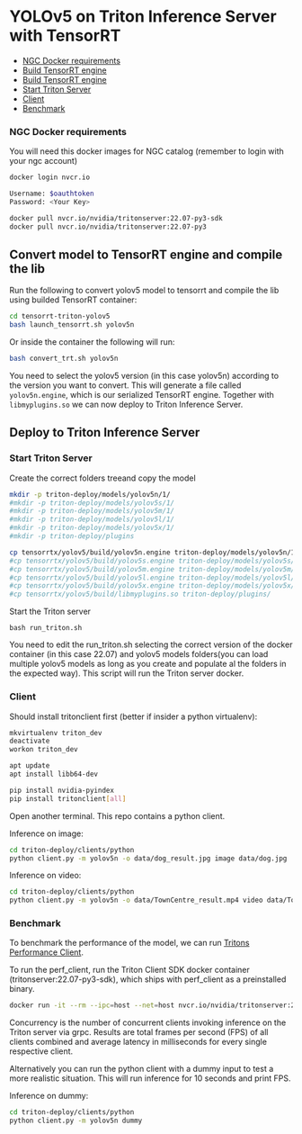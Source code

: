 # YOLOv5 on Triton Inference Server with TensorRT

* [NGC Docker requirements](#ngc-docker-requirements)
* [Build TensorRT engine](#build-tensort-engine)
* [Build TensorRT engine](#build-tensorrt-engine)
* [Start Triton Server](#start-triton-server)
* [Client](#client)
* [Benchmark](#benchmark)

### NGC Docker requirements

You will need this docker images for NGC catalog (remember to login with your ngc account)

```bash
docker login nvcr.io

Username: $oauthtoken
Password: <Your Key>

docker pull nvcr.io/nvidia/tritonserver:22.07-py3-sdk
docker pull nvcr.io/nvidia/tritonserver:22.07-py3
```

## Convert model to TensorRT engine and compile the lib 

Run the following to convert yolov5 model to tensorrt and compile the lib using builded TensorRT container:

```bash
cd tensorrt-triton-yolov5
bash launch_tensorrt.sh yolov5n
```

Or inside the container the following will run:
```bash
bash convert_trt.sh yolov5n
```
You need to select the  yolov5 version (in this case yolov5n) according to the version you want to convert. This will generate a file called `yolov5n.engine`, which is our serialized TensorRT engine. Together with `libmyplugins.so` we can now deploy to Triton Inference Server.

## Deploy to Triton Inference Server

### Start Triton Server

Create the correct folders treeand copy the model

```bash
mkdir -p triton-deploy/models/yolov5n/1/
#mkdir -p triton-deploy/models/yolov5s/1/
#mkdir -p triton-deploy/models/yolov5m/1/
#mkdir -p triton-deploy/models/yolov5l/1/
#mkdir -p triton-deploy/models/yolov5x/1/
#mkdir -p triton-deploy/plugins

cp tensorrtx/yolov5/build/yolov5n.engine triton-deploy/models/yolov5n/1/model.plan
#cp tensorrtx/yolov5/build/yolov5s.engine triton-deploy/models/yolov5s/1/model.plan
#cp tensorrtx/yolov5/build/yolov5m.engine triton-deploy/models/yolov5m/1/model.plan
#cp tensorrtx/yolov5/build/yolov5l.engine triton-deploy/models/yolov5l/1/model.plan
#cp tensorrtx/yolov5/build/yolov5x.engine triton-deploy/models/yolov5x/1/model.plan
#cp tensorrtx/yolov5/build/libmyplugins.so triton-deploy/plugins/
```

Start the Triton server

```
bash run_triton.sh
```

You need to edit the run_triton.sh selecting the correct version of the docker container (in this case 22.07) and yolov5 models folders(you can load multiple yolov5 models as long as you create and populate al the folders in the expected way). This script will run the Triton server docker.

### Client
Should install tritonclient first (better if insider a python virtualenv):
```bash
mkvirtualenv triton_dev
deactivate 
workon triton_dev

apt update
apt install libb64-dev

pip install nvidia-pyindex
pip install tritonclient[all]
```
Open another terminal.
This repo contains a python client.

Inference on image:
```bash
cd triton-deploy/clients/python
python client.py -m yolov5n -o data/dog_result.jpg image data/dog.jpg
```

Inference on video:
```bash
cd triton-deploy/clients/python
python client.py -m yolov5n -o data/TownCentre_result.mp4 video data/TownCentre.mp4
```

### Benchmark

To benchmark the performance of the model, we can run [Tritons Performance Client](https://docs.nvidia.com/deeplearning/triton-inference-server/user-guide/docs/optimization.html#perf-client).

To run the perf_client, run the Triton Client SDK docker container (tritonserver:22.07-py3-sdk), which ships with perf_client as a preinstalled binary.

```bash
docker run -it --rm --ipc=host --net=host nvcr.io/nvidia/tritonserver:22.07-py3-sdk perf_client -m yolov5m -u 127.0.0.1:8221 -i grpc --shared-memory system --concurrency-range 1:4
```

Concurrency is the number of concurrent clients invoking inference on the Triton server via grpc.
Results are total frames per second (FPS) of all clients combined and average latency in milliseconds for every single respective client.

Alternatively you can run the python client with a dummy input to test a more realistic situation. This will run inference for 10 seconds and print FPS.

Inference on dummy:
```bash
cd triton-deploy/clients/python
python client.py -m yolov5n dummy
```

